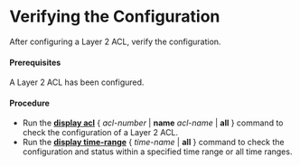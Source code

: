 Verifying the Configuration
===========================

After configuring a Layer 2 ACL, verify the configuration.

#### Prerequisites

A Layer 2 ACL has been configured.


#### Procedure

* Run the [**display acl**](cmdqueryname=display+acl+name+all) { *acl-number* | **name** *acl-name* | **all** } command to check the configuration of a Layer 2 ACL.
* Run the [**display time-range**](cmdqueryname=display+time-range+all) { *time-name* | **all** } command to check the configuration and status within a specified time range or all time ranges.